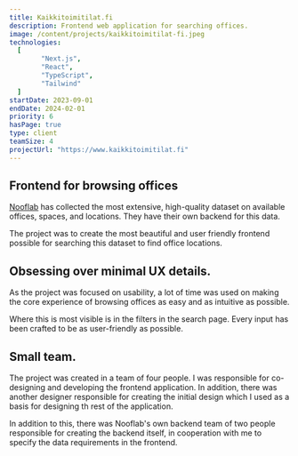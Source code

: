 ```yaml
---
title: Kaikkitoimitilat.fi
description: Frontend web application for searching offices.
image: /content/projects/kaikkitoimitilat-fi.jpeg
technologies:
  [
		"Next.js",
		"React",
		"TypeScript",
		"Tailwind"
  ]
startDate: 2023-09-01
endDate: 2024-02-01
priority: 6
hasPage: true
type: client
teamSize: 4
projectUrl: "https://www.kaikkitoimitilat.fi"
---
```


## Frontend for browsing offices

[Nooflab](https://www.nooflab.com/) has collected the most extensive, high-quality dataset on available offices, spaces, and locations. They have their own backend for this data.

The project was to create the most beautiful and user friendly frontend possible for searching this dataset to find office locations.

## Obsessing over minimal UX details.

As the project was focused on usability, a lot of time was used on making the core experience of browsing offices as easy and as intuitive as possible.

Where this is most visible is in the filters in the search page. Every input has been crafted to be as user-friendly as possible.

## Small team.

The project was created in a team of four people. I was responsible for co-designing and developing the frontend application. In addition, there was another designer responsible for creating the initial design which I used as a basis for designing th rest of the application.

In addition to this, there was Nooflab's own backend team of two people responsible for creating the backend itself, in cooperation with me to specify the data requirements in the frontend.